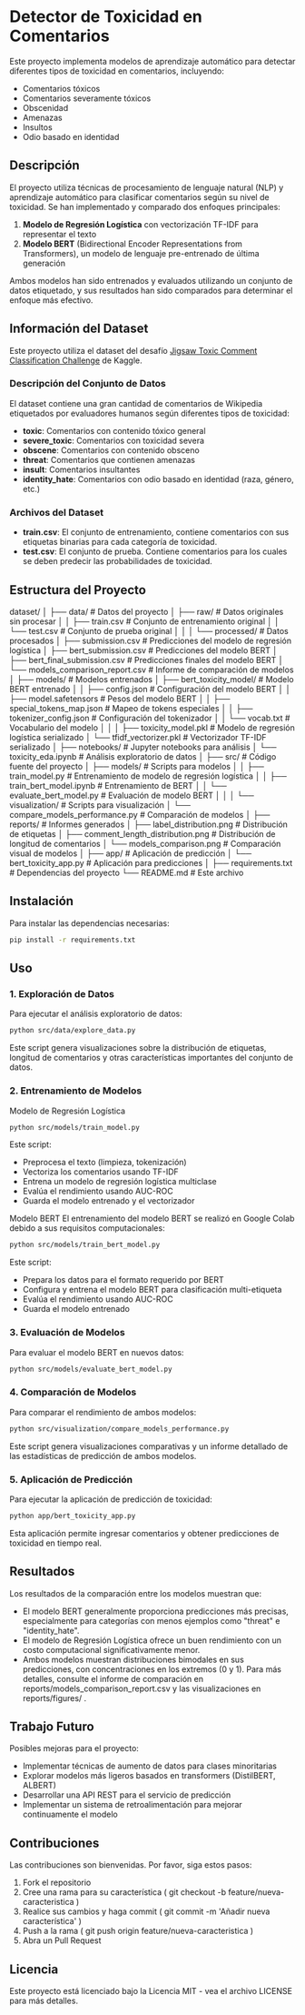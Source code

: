 # Detector de Toxicidad en Comentarios

Este proyecto implementa modelos de aprendizaje automático para detectar diferentes tipos de toxicidad en comentarios, incluyendo:
- Comentarios tóxicos
- Comentarios severamente tóxicos
- Obscenidad
- Amenazas
- Insultos
- Odio basado en identidad

## Descripción

El proyecto utiliza técnicas de procesamiento de lenguaje natural (NLP) y aprendizaje automático para clasificar comentarios según su nivel de toxicidad. Se han implementado y comparado dos enfoques principales:

1. **Modelo de Regresión Logística** con vectorización TF-IDF para representar el texto
2. **Modelo BERT** (Bidirectional Encoder Representations from Transformers), un modelo de lenguaje pre-entrenado de última generación

Ambos modelos han sido entrenados y evaluados utilizando un conjunto de datos etiquetado, y sus resultados han sido comparados para determinar el enfoque más efectivo.

## Información del Dataset

Este proyecto utiliza el dataset del desafío [Jigsaw Toxic Comment Classification Challenge](https://www.kaggle.com/c/jigsaw-toxic-comment-classification-challenge/data) de Kaggle.

### Descripción del Conjunto de Datos

El dataset contiene una gran cantidad de comentarios de Wikipedia etiquetados por evaluadores humanos según diferentes tipos de toxicidad:

- **toxic**: Comentarios con contenido tóxico general
- **severe_toxic**: Comentarios con toxicidad severa
- **obscene**: Comentarios con contenido obsceno
- **threat**: Comentarios que contienen amenazas
- **insult**: Comentarios insultantes
- **identity_hate**: Comentarios con odio basado en identidad (raza, género, etc.)

### Archivos del Dataset

- **train.csv**: El conjunto de entrenamiento, contiene comentarios con sus etiquetas binarias para cada categoría de toxicidad.
- **test.csv**: El conjunto de prueba. Contiene comentarios para los cuales se deben predecir las probabilidades de toxicidad.

## Estructura del Proyecto
dataset/
│
├── data/                          # Datos del proyecto
│   ├── raw/                       # Datos originales sin procesar
│   │   ├── train.csv              # Conjunto de entrenamiento original
│   │   └── test.csv               # Conjunto de prueba original
│   │
│   └── processed/                 # Datos procesados
│       ├── submission.csv         # Predicciones del modelo de regresión logística
│       ├── bert_submission.csv    # Predicciones del modelo BERT
│       ├── bert_final_submission.csv # Predicciones finales del modelo BERT
│       └── models_comparison_report.csv # Informe de comparación de modelos
│
├── models/                        # Modelos entrenados
│   ├── bert_toxicity_model/       # Modelo BERT entrenado
│   │   ├── config.json            # Configuración del modelo BERT
│   │   ├── model.safetensors      # Pesos del modelo BERT
│   │   ├── special_tokens_map.json # Mapeo de tokens especiales
│   │   ├── tokenizer_config.json  # Configuración del tokenizador
│   │   └── vocab.txt              # Vocabulario del modelo
│   │
│   ├── toxicity_model.pkl         # Modelo de regresión logística serializado
│   └── tfidf_vectorizer.pkl       # Vectorizador TF-IDF serializado
│
├── notebooks/                     # Jupyter notebooks para análisis
│   └── toxicity_eda.ipynb         # Análisis exploratorio de datos
│
├── src/                           # Código fuente del proyecto
│   ├── models/                    # Scripts para modelos
│   │   ├── train_model.py         # Entrenamiento de modelo de regresión logística
│   │   ├── train_bert_model.ipynb    # Entrenamiento de BERT
│   │   └── evaluate_bert_model.py # Evaluación de modelo BERT
│   │
│   └── visualization/             # Scripts para visualización
│       └── compare_models_performance.py # Comparación de modelos
│
├── reports/                       # Informes generados
│   ├── label_distribution.png     # Distribución de etiquetas
│   ├── comment_length_distribution.png # Distribución de longitud de comentarios
│   └── models_comparison.png      # Comparación visual de modelos
│
├── app/                           # Aplicación de predicción
│   └── bert_toxicity_app.py       # Aplicación para predicciones
│
├── requirements.txt               # Dependencias del proyecto
└── README.md                      # Este archivo

## Instalación

Para instalar las dependencias necesarias:

```bash
pip install -r requirements.txt
 ```

## Uso
### 1. Exploración de Datos
Para ejecutar el análisis exploratorio de datos:

```bash
python src/data/explore_data.py
 ```

Este script genera visualizaciones sobre la distribución de etiquetas, longitud de comentarios y otras características importantes del conjunto de datos.

### 2. Entrenamiento de Modelos

Modelo de Regresión Logística
```bash
python src/models/train_model.py
 ```

Este script:

- Preprocesa el texto (limpieza, tokenización)
- Vectoriza los comentarios usando TF-IDF
- Entrena un modelo de regresión logística multiclase
- Evalúa el rendimiento usando AUC-ROC
- Guarda el modelo entrenado y el vectorizador

Modelo BERT
El entrenamiento del modelo BERT se realizó en Google Colab debido a sus requisitos computacionales:

```bash
python src/models/train_bert_model.py
 ```

Este script:

- Prepara los datos para el formato requerido por BERT
- Configura y entrena el modelo BERT para clasificación multi-etiqueta
- Evalúa el rendimiento usando AUC-ROC
- Guarda el modelo entrenado
### 3. Evaluación de Modelos
Para evaluar el modelo BERT en nuevos datos:

```bash
python src/models/evaluate_bert_model.py
 ```

### 4. Comparación de Modelos
Para comparar el rendimiento de ambos modelos:

```bash
python src/visualization/compare_models_performance.py
 ```

Este script genera visualizaciones comparativas y un informe detallado de las estadísticas de predicción de ambos modelos.

### 5. Aplicación de Predicción
Para ejecutar la aplicación de predicción de toxicidad:

```bash
python app/bert_toxicity_app.py
 ```

Esta aplicación permite ingresar comentarios y obtener predicciones de toxicidad en tiempo real.

## Resultados
Los resultados de la comparación entre los modelos muestran que:

- El modelo BERT generalmente proporciona predicciones más precisas, especialmente para categorías con menos ejemplos como "threat" e "identity_hate".
- El modelo de Regresión Logística ofrece un buen rendimiento con un costo computacional significativamente menor.
- Ambos modelos muestran distribuciones bimodales en sus predicciones, con concentraciones en los extremos (0 y 1).
Para más detalles, consulte el informe de comparación en reports/models_comparison_report.csv y las visualizaciones en reports/figures/ .

## Trabajo Futuro
Posibles mejoras para el proyecto:

- Implementar técnicas de aumento de datos para clases minoritarias
- Explorar modelos más ligeros basados en transformers (DistilBERT, ALBERT)
- Desarrollar una API REST para el servicio de predicción
- Implementar un sistema de retroalimentación para mejorar continuamente el modelo
## Contribuciones
Las contribuciones son bienvenidas. Por favor, siga estos pasos:

1. Fork el repositorio
2. Cree una rama para su característica ( git checkout -b feature/nueva-caracteristica )
3. Realice sus cambios y haga commit ( git commit -m 'Añadir nueva característica' )
4. Push a la rama ( git push origin feature/nueva-caracteristica )
5. Abra un Pull Request
## Licencia
Este proyecto está licenciado bajo la Licencia MIT - vea el archivo LICENSE para más detalles.
